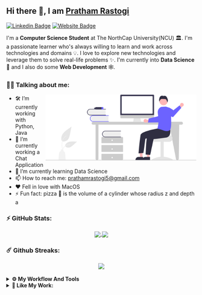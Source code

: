 ## Hi there 👋, I am [Pratham Rastogi](https://github.com/Pratham-r)
[![Linkedin Badge](https://img.shields.io/badge/-LinkedIn-0e76a8?style=flat-square&logo=Linkedin&logoColor=white)](https://www.linkedin.com/in/prathamrastogi/)
[![Website Badge](https://img.shields.io/badge/Website-3b5998?style=flat-square&logo=google-chrome&logoColor=white)](https://pratham-r.github.io/)

I'm a **Computer Science Student** at The NorthCap University(NCU) 🏛. I'm a passionate learner who's always willing to learn and work across technologies and domains 💡. I love to explore new technologies and leverage them to solve real-life problems ✨. I'm currently into **Data Science** 🤖 and I also do some **Web Development** 🕸️.

### 👨‍💻 Talking about me:
<img align="right" width="400" alt="" src="https://github.com/Pratham-R/Pratham-R/blob/main/undraw_hello_re_3evm.svg" />

- 🛠 I’m currently working with Python, Java
- 🔭 I’m currently working a Chat Application
- 🌱 I’m currently learning Data Science
- 📫 How to reach me: prathamrastogi5@gmail.com
- ❤️ Fell in love with MacOS
- ⚡ Fun fact: pizza 🍕 is the volume of a cylinder whose radius z and depth a

### ⚡ GitHub Stats:

<div align="center">
<a href="https://github.com/Pratham-R">
  <img align="center" height="130em" src="https://github-readme-stats.vercel.app/api?username=Ahmedsaed&count_private=true&show_icons=true&theme=dark&hide=prs,issues&include_all_commits=true" />
</a>
<a href="https://github.com/Pratham-R">
  <img align="center" height="130em" src="https://github-readme-stats.vercel.app/api/top-langs/?username=Ahmedsaed&layout=compact&theme=dark&langs_count=6&exclude_repo=Deep-Learning-Specialization-Coursera,MachineLearning-StanfordOnline,CS50AI,kaggle,MLH-GHW-Video-Game&hide=html,Jupyter Notebook, makefile, css, makefile" />
</a>
</div>

### ☄️ Github Streaks:
<div align="center">
  <a href="https://github.com/Pratham-R">
    <img align="center" height="150em" src="http://github-readme-streak-stats.herokuapp.com?user=Ahmedsaed&theme=dark&date_format=M%20j%5B%2C%20Y%5D" />
  </a>
</div>

<br/>

<details> 
  <br />
  <summary><b>⚙️ My Workflow And Tools</b></summary>
    <ul>
      <li><b>OS:</b> MacOS Monterey v12.4</li>
      <li><b>Laptop: </b> Macook Air M1</li>
      <li><b>Browser: </b> FireFox </li>
      <li><b>Terminal: </b> Bash, ZSH </li>
      <li><b>Code Editor:</b> VSCode </li>
    </ul> 
</details>

<details> 
  <br/>
  <summary><b>🤝 Like My Work:</b></summary>
  <a href="https://www.buymeacoffee.com/prathamra" target="_blank"><img src="https://cdn.buymeacoffee.com/buttons/v2/default-yellow.png" alt="Buy Me A Coffee" height="60px" width="217px" >
  </a>
</details>